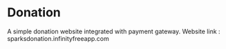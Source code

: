 # Donation
A simple donation website integrated with payment gateway.
Website link : sparksdonation.infinityfreeapp.com

